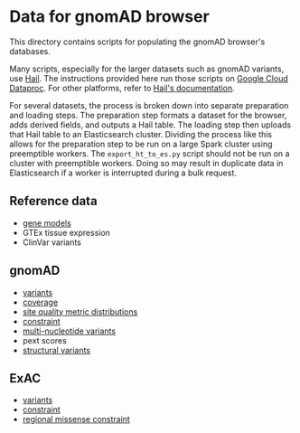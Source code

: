 # Data for gnomAD browser

This directory contains scripts for populating the gnomAD browser's databases.

Many scripts, especially for the larger datasets such as gnomAD variants, use
[Hail](https://hail.is/). The instructions provided here run those scripts on
[Google Cloud Dataproc](https://cloud.google.com/dataproc/). For other platforms,
refer to [Hail's documentation](https://hail.is/docs/0.2/getting_started.html#installation).

For several datasets, the process is broken down into separate preparation and
loading steps. The preparation step formats a dataset for the browser, adds
derived fields, and outputs a Hail table. The loading step then uploads that
Hail table to an Elasticsearch cluster. Dividing the process like this allows
for the preparation step to be run on a large Spark cluster using preemptible
workers. The `export_ht_to_es.py` script should not be run on a cluster with
preemptible workers. Doing so may result in duplicate data in Elasticsearch if
a worker is interrupted during a bulk request.

## Reference data

* [gene models](./docs/gene_models.md)
* GTEx tissue expression
* ClinVar variants

## gnomAD

* [variants](./docs/gnomad_variants.md)
* [coverage](./docs/gnomad_coverage.md)
* [site quality metric distributions](./docs/gnomad_site_quality_metric_distributions.md)
* [constraint](./docs/gnomad_constraint.md)
* [multi-nucleotide variants](./docs/gnomad_mnvs.md)
* pext scores
* [structural variants](./docs/gnomad_svs.md)

## ExAC

* [variants](./docs/exac_variants.md)
* [constraint](./docs/exac_constraint.md)
* [regional missense constraint](./docs/exac_regional_missense_constraint.md)
